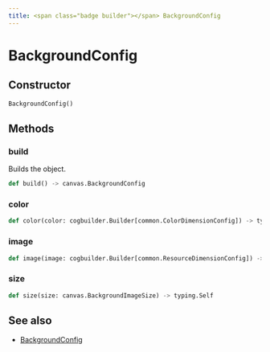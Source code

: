 ```yaml
---
title: <span class="badge builder"></span> BackgroundConfig
---
```

# <span class="badge builder"></span> BackgroundConfig

## Constructor

```python
BackgroundConfig()
```
## Methods

### <span class="badge object-method"></span> build

Builds the object.

```python
def build() -> canvas.BackgroundConfig
```

### <span class="badge object-method"></span> color

```python
def color(color: cogbuilder.Builder[common.ColorDimensionConfig]) -> typing.Self
```

### <span class="badge object-method"></span> image

```python
def image(image: cogbuilder.Builder[common.ResourceDimensionConfig]) -> typing.Self
```

### <span class="badge object-method"></span> size

```python
def size(size: canvas.BackgroundImageSize) -> typing.Self
```

## See also

 * <span class="badge object-type-class"></span> [BackgroundConfig](./object-BackgroundConfig.md)
